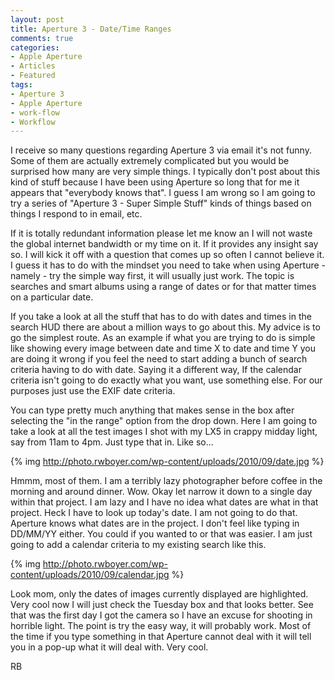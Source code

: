 ```yaml
---
layout: post
title: Aperture 3 - Date/Time Ranges
comments: true
categories:
- Apple Aperture
- Articles
- Featured
tags:
- Aperture 3
- Apple Aperture
- work-flow
- Workflow
---
```

I receive so many questions regarding Aperture 3 via email it's not funny. Some of them are actually extremely complicated but you would be surprised how many are very simple things. I typically don't post about this kind of stuff because I have been using Aperture so long that for me it appears that "everybody knows that". I guess I am wrong so I am going to try a series of "Aperture 3 - Super Simple Stuff" kinds of things based on things I respond to in email, etc.

If it is totally redundant information please let me know an I will not waste the global internet bandwidth or my time on it. If it provides any insight say so. I will kick it off with a question that comes up so often I cannot believe it. I guess it has to do with the mindset you need to take when using Aperture - namely - try the simple way first, it will usually just work. The topic is searches and smart albums using a range of dates or for that matter times on a particular date.

If you take a look at all the stuff that has to do with dates and times in the search HUD there are about a million ways to go about this. My advice is to go the simplest route. As an example if what you are trying to do is simple like showing every image between date and time X to date and time Y you are doing it wrong if you feel the need to start adding a bunch of search criteria having to do with date. Saying it a different way, If the calendar criteria isn't going to do exactly what you want, use something else. For our purposes just use the EXIF date criteria.

You can type pretty much anything that makes sense in the box after selecting the "in the range" option from the drop down. Here I am going to take a look at all the test images I shot with my LX5 in crappy midday light, say from 11am to 4pm. Just type that in. Like so...

{% img http://photo.rwboyer.com/wp-content/uploads/2010/09/date.jpg %}

Hmmm, most of them. I am a terribly lazy photographer before coffee in the morning and around dinner. Wow. Okay let narrow it down to a single day within that project. I am lazy and I have no idea what dates are what in that project. Heck I have to look up today's date. I am not going to do that. Aperture knows what dates are in the project. I don't feel like typing in DD/MM/YY either. You could if you wanted to or that was easier. I am just going to add a calendar criteria to my existing search like this.

{% img http://photo.rwboyer.com/wp-content/uploads/2010/09/calendar.jpg %}

Look mom, only the dates of images currently displayed are highlighted. Very cool now I will just check the Tuesday box and that looks better. See that was the first day I got the camera so I have an excuse for shooting in horrible light. The point is try the easy way, it will probably work. Most of the time if you type something in that Aperture cannot deal with it will tell you in a pop-up what it will deal with. Very cool.

RB